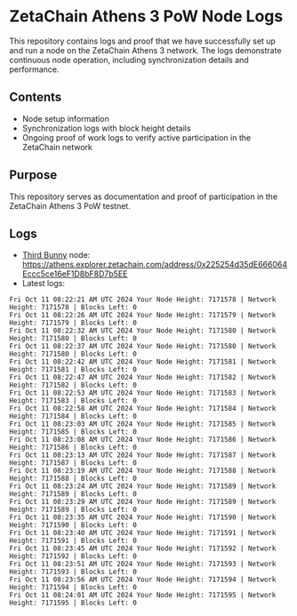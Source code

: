 # ZetaChain Athens 3 PoW Node Logs
This repository contains logs and proof that we have successfully set up and run a node on the ZetaChain Athens 3 network. The logs demonstrate continuous node operation, including synchronization details and performance.

## Contents
- Node setup information
- Synchronization logs with block height details
- Ongoing proof of work logs to verify active participation in the ZetaChain network

## Purpose
This repository serves as documentation and proof of participation in the ZetaChain Athens 3 PoW testnet.

## Logs

- [Third Bunny](https://thirdbunny.xyz/) node: https://athens.explorer.zetachain.com/address/0x225254d35dE666064Eccc5ce16eF1D8bF8D7b5EE
- Latest logs:
```
Fri Oct 11 08:22:21 AM UTC 2024 Your Node Height: 7171578 | Network Height: 7171578 | Blocks Left: 0
Fri Oct 11 08:22:26 AM UTC 2024 Your Node Height: 7171579 | Network Height: 7171579 | Blocks Left: 0
Fri Oct 11 08:22:32 AM UTC 2024 Your Node Height: 7171580 | Network Height: 7171580 | Blocks Left: 0
Fri Oct 11 08:22:37 AM UTC 2024 Your Node Height: 7171580 | Network Height: 7171580 | Blocks Left: 0
Fri Oct 11 08:22:42 AM UTC 2024 Your Node Height: 7171581 | Network Height: 7171581 | Blocks Left: 0
Fri Oct 11 08:22:47 AM UTC 2024 Your Node Height: 7171582 | Network Height: 7171582 | Blocks Left: 0
Fri Oct 11 08:22:53 AM UTC 2024 Your Node Height: 7171583 | Network Height: 7171583 | Blocks Left: 0
Fri Oct 11 08:22:58 AM UTC 2024 Your Node Height: 7171584 | Network Height: 7171584 | Blocks Left: 0
Fri Oct 11 08:23:03 AM UTC 2024 Your Node Height: 7171585 | Network Height: 7171585 | Blocks Left: 0
Fri Oct 11 08:23:08 AM UTC 2024 Your Node Height: 7171586 | Network Height: 7171586 | Blocks Left: 0
Fri Oct 11 08:23:13 AM UTC 2024 Your Node Height: 7171587 | Network Height: 7171587 | Blocks Left: 0
Fri Oct 11 08:23:19 AM UTC 2024 Your Node Height: 7171588 | Network Height: 7171588 | Blocks Left: 0
Fri Oct 11 08:23:24 AM UTC 2024 Your Node Height: 7171589 | Network Height: 7171589 | Blocks Left: 0
Fri Oct 11 08:23:29 AM UTC 2024 Your Node Height: 7171589 | Network Height: 7171589 | Blocks Left: 0
Fri Oct 11 08:23:35 AM UTC 2024 Your Node Height: 7171590 | Network Height: 7171590 | Blocks Left: 0
Fri Oct 11 08:23:40 AM UTC 2024 Your Node Height: 7171591 | Network Height: 7171591 | Blocks Left: 0
Fri Oct 11 08:23:45 AM UTC 2024 Your Node Height: 7171592 | Network Height: 7171592 | Blocks Left: 0
Fri Oct 11 08:23:51 AM UTC 2024 Your Node Height: 7171593 | Network Height: 7171593 | Blocks Left: 0
Fri Oct 11 08:23:56 AM UTC 2024 Your Node Height: 7171594 | Network Height: 7171594 | Blocks Left: 0
Fri Oct 11 08:24:01 AM UTC 2024 Your Node Height: 7171595 | Network Height: 7171595 | Blocks Left: 0
```
